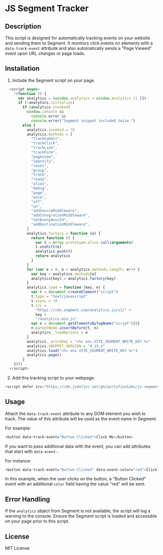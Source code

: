 JS Segment Tracker
=====================

Description
-----------

This script is designed for automatically tracking events on your website and sending them to Segment. It monitors click events on elements with a `data-track-event` attribute and also automatically sends a "Page Viewed" event upon URL changes or page loads.

Installation
------------

1. Include the Segment script on your page.

```javascript
  <script async>
    !(function () {
      var analytics = (window.analytics = window.analytics || [])
      if (!analytics.initialize)
        if (analytics.invoked)
          window.console &&
            console.error &&
            console.error("Segment snippet included twice.")
        else {
          analytics.invoked = !0
          analytics.methods = [
            "trackSubmit",
            "trackClick",
            "trackLink",
            "trackForm",
            "pageview",
            "identify",
            "reset",
            "group",
            "track",
            "ready",
            "alias",
            "debug",
            "page",
            "once",
            "off",
            "on",
            "addSourceMiddleware",
            "addIntegrationMiddleware",
            "setAnonymousId",
            "addDestinationMiddleware",
          ]
          analytics.factory = function (e) {
            return function () {
              var t = Array.prototype.slice.call(arguments)
              t.unshift(e)
              analytics.push(t)
              return analytics
            }
          }
          for (var e = 0; e < analytics.methods.length; e++) {
            var key = analytics.methods[e]
            analytics[key] = analytics.factory(key)
          }
          analytics.load = function (key, e) {
            var t = document.createElement("script")
            t.type = "text/javascript"
            t.async = !0
            t.src =
              "https://cdn.segment.com/analytics.js/v1/" +
              key +
              "/analytics.min.js"
            var n = document.getElementsByTagName("script")[0]
            n.parentNode.insertBefore(t, n)
            analytics._loadOptions = e
          }
          analytics._writeKey = "<%= env.VITE_SEGMENT_WRITE_KEY %>"
          analytics.SNIPPET_VERSION = "4.15.3"
          analytics.load("<%= env.VITE_SEGMENT_WRITE_KEY %>")
          analytics.page()
        }
    })()
  </script>
```

2. Add this tracking script to your webpage.

```javascript
<script defer src="https://cdn.jsdelivr.net/gh/portofinolabs/js-segment-tracker@v1.0.1/index.js"></script>
```

Usage
-----

Attach the `data-track-event` attribute to any DOM element you wish to track. The value of this attribute will be used as the event name in Segment.

For example:

```sh
<button data-track-event="Button Clicked">Click Me</button>
```

If you want to pass additional data with the event, you can add attributes that start with `data-event-`.

For instance:

```sh
<button data-track-event="Button Clicked" data-event-color="red">Click Me</button>
```

In this example, when the user clicks on the button, a "Button Clicked" event with an additional `color` field having the value "red" will be sent.

Error Handling
--------------

If the `analytics` object from Segment is not available, the script will log a warning to the console. Ensure the Segment script is loaded and accessible on your page prior to this script.

License
-------

MIT License
